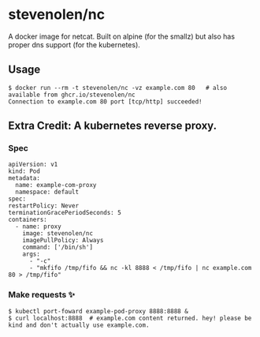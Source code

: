 # stevenolen/nc

A docker image for netcat. Built on alpine (for the smallz) but also has proper dns support (for the kubernetes).

## Usage

    $ docker run --rm -t stevenolen/nc -vz example.com 80   # also available from ghcr.io/stevenolen/nc
    Connection to example.com 80 port [tcp/http] succeeded!

## Extra Credit: A kubernetes reverse proxy.

### Spec

    apiVersion: v1
    kind: Pod
    metadata:
      name: example-com-proxy
      namespace: default
    spec:
    restartPolicy: Never
    terminationGracePeriodSeconds: 5
    containers:
      - name: proxy
        image: stevenolen/nc
        imagePullPolicy: Always
        command: ['/bin/sh']
        args:
          - "-c"
          - "mkfifo /tmp/fifo && nc -kl 8888 < /tmp/fifo | nc example.com 80 > /tmp/fifo"

### Make requests ✨

    $ kubectl port-foward example-pod-proxy 8888:8888 &
    $ curl localhost:8888  # example.com content returned. hey! please be kind and don't actually use example.com.

